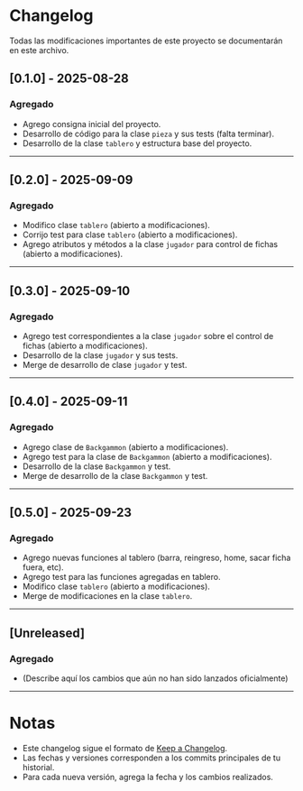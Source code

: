 # Changelog

Todas las modificaciones importantes de este proyecto se documentarán en este archivo.

## [0.1.0] - 2025-08-28

### Agregado
- Agrego consigna inicial del proyecto.
- Desarrollo de código para la clase `pieza` y sus tests (falta terminar).
- Desarrollo de la clase `tablero` y estructura base del proyecto.

---

## [0.2.0] - 2025-09-09

### Agregado
- Modifico clase `tablero` (abierto a modificaciones).
- Corrijo test para clase `tablero` (abierto a modificaciones).
- Agrego atributos y métodos a la clase `jugador` para control de fichas (abierto a modificaciones).

---

## [0.3.0] - 2025-09-10

### Agregado
- Agrego test correspondientes a la clase `jugador` sobre el control de fichas (abierto a modificaciones).
- Desarrollo de la clase `jugador` y sus tests.
- Merge de desarrollo de clase `jugador` y test.

---

## [0.4.0] - 2025-09-11

### Agregado
- Agrego clase de `Backgammon` (abierto a modificaciones).
- Agrego test para la clase de `Backgammon` (abierto a modificaciones).
- Desarrollo de la clase `Backgammon` y test.
- Merge de desarrollo de la clase `Backgammon` y test.

---

## [0.5.0] - 2025-09-23

### Agregado
- Agrego nuevas funciones al tablero (barra, reingreso, home, sacar ficha fuera, etc).
- Agrego test para las funciones agregadas en tablero.
- Modifico clase `tablero` (abierto a modificaciones).
- Merge de modificaciones en la clase `tablero`.

---

## [Unreleased]

### Agregado
- (Describe aquí los cambios que aún no han sido lanzados oficialmente)

---

# Notas

- Este changelog sigue el formato de [Keep a Changelog](https://keepachangelog.com/en/1.1.0/).
- Las fechas y versiones corresponden a los commits principales de tu historial.
- Para cada nueva versión, agrega la fecha y los cambios realizados.